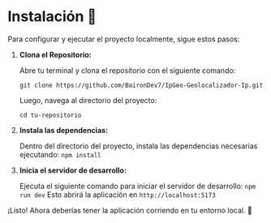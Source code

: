 # Instalación 🚀

Para configurar y ejecutar el proyecto localmente, sigue estos pasos:

1. **Clona el Repositorio:**

   Abre tu terminal y clona el repositorio con el siguiente comando:

   `git clone https://github.com/BaironDev7/IpGeo-Geolocalizador-Ip.git`

   Luego, navega al directorio del proyecto:

   `cd tu-repositorio`

2. **Instala las dependencias:**

   Dentro del directorio del proyecto, instala las dependencias necesarias ejecutando:
   `npm install`

3. **Inicia el servidor de desarrollo:**

   Ejecuta el siguiente comando para iniciar el servidor de desarrollo:
   `npm run dev`
   Esto abrirá la aplicación en `http://localhost:5173`

¡Listo! Ahora deberías tener la aplicación corriendo en tu entorno local. 🚀

